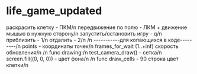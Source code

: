 # life_game_updated

раскрасить клетку - ПКМ/n
передвижение по полю - ЛКМ + движение мышью в нужную сторону/n
запустить/остановить игру - q/n
приблизить - 1/n
отдалить - 2/n
/n
-----------для копающихся в коде---------/n
points - координаты точек/n
frames_for_wait (1..+inf) скорость обновления/n
/n
func drawing:/n
test_camera_draw() - сетка/n
screen.fill((0, 0, 0)) - цвет фона/n
/n
func draw_cells - 90 строка цвет клетки/n
